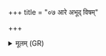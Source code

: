 +++
title = "०७ आरे अभूद् विषम्"

+++
<details><summary>मूलम् (GR)</summary>

आरे अभूद् विषम् अरौद्  
विषे विषम् अप्राग् अपि ।  
अग्निर् अहेर् निर् अधाग् विषं सोमो निर् अणयीत् । +++(Bhatt. aṇait)+++  
दंष्टारम् अन्व् अगाद् विषम् अहिर् अमृत ॥ +++(Bhatt. daṃṣṭrāramanagād)+++
</details>